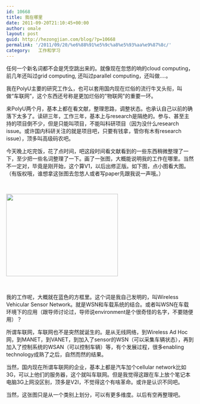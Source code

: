 ```yaml
---
id: 10668
title: 我在哪里
date: 2011-09-20T21:10:45+00:00
author: omale
layout: post
guid: http://hezongjian.com/blog/?p=10668
permalink: '/2011/09/20/%e6%88%91%e5%9c%a8%e5%93%aa%e9%87%8c/'
category:   工作和学习  
---
```

任何一个新名词都不会是凭空跳出来的。就像现在忽悠的响的cloud computing，前几年还叫过grid computing, 还叫过parallel computing，还叫做&#8230;.。

我在PolyU主要的研究工作么，也可以套用国内现在烂俗的流行牛叉头衔，叫做&ldquo;车联网&rdquo;，这个东西还号称是更加烂俗的"物联网"的重要一环。

来PolyU两个月，基本上都在看文献，整理思路，调整状态。也承认自己以前的确落下太多了。读研三年，工作三年，基本上与research是隔绝的。参与、甚至主持的项目倒不少，但是只能叫项目，不能叫科研项目（因为没什么research issue。或许国内科研关注的就是项目吧，只要有钱拿，管你有木有research issue），顶多叫高级码农吧。

今天晚上吃完饭，花了点时间，吧这段时间看文献看到的一些东西稍微整理了一下，至少把一些名词整理了一下。画了一张图，大概能说明我的工作在哪里。当然不一定对，毕竟是刚开始，这个算V1，以后出修正版。如下图，点小图看大图。（有版权哦，谁想拿这张图去忽悠人或者写paper先跟我说一声哦。）

&nbsp;

[<img alt="" class="aligncenter size-medium wp-image-10671" height="221" src="/uploads/2011/09/bb-300x221.png" title="bb" width="300" srcset="/uploads/2011/09/bb-300x221.png 300w, /uploads/2011/09/bb-768x567.png 768w, /uploads/2011/09/bb-1024x756.png 1024w, /uploads/2011/09/bb.png 1540w" sizes="(max-width: 300px) 100vw, 300px" />](/uploads/2011/09/bb.png)

&nbsp;

我的工作呢，大概就在蓝色的方框里。这个词是我自己发明的，叫Wireless Vehicular Sensor Network。就是WSN和车载系统的结合。或者叫WSN在车载环境下的应用（跟导师讨论过，导师说environment是个很奇怪的名字，不要随便用）？

所谓车联网，车联网也不是突然就诞生的。是从无线网络，到Wireless Ad Hoc网，到MANET，到VANET，到加入了sensor的WSN（可以采集车辆状态），再到加入了控制系统的WSAN（可以控制车辆）等，有个发展过程，很多enabling technology成熟了之后，自然而然的结果。

当然，国内现在所谓车联网的企业，基本上都是汽车加个cellular network比如3G，可以上他们的服务器，这个就叫车联网。但是我觉得这跟在车上放个笔记本电脑3G上网没区别，顶多是V2I，不觉得这个有啥革命。或许是认识不同吧。

当然，这张图只是从一个类别上划分，可以有更多维度。以后有空再整理吧。